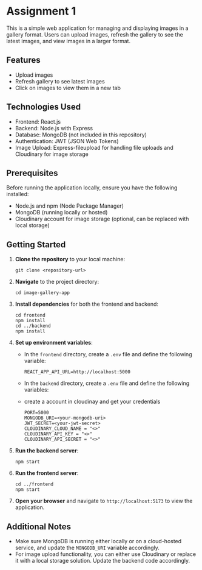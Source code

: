 # Assignment 1

This is a simple web application for managing and displaying images in a gallery format. Users can upload images, refresh the gallery to see the latest images, and view images in a larger format.

## Features

- Upload images
- Refresh gallery to see latest images
- Click on images to view them in a new tab

## Technologies Used

- Frontend: React.js
- Backend: Node.js with Express
- Database: MongoDB (not included in this repository)
- Authentication: JWT (JSON Web Tokens)
- Image Upload: Express-fileupload for handling file uploads and Cloudinary for image storage

## Prerequisites

Before running the application locally, ensure you have the following installed:

- Node.js and npm (Node Package Manager)
- MongoDB (running locally or hosted)
- Cloudinary account for image storage (optional, can be replaced with local storage)

## Getting Started

1. **Clone the repository** to your local machine:

    ```
    git clone <repository-url>
    ```

2. **Navigate** to the project directory:

    ```
    cd image-gallery-app
    ```

3. **Install dependencies** for both the frontend and backend:

    ```
    cd frontend
    npm install
    cd ../backend
    npm install
    ```

4. **Set up environment variables**:

    - In the `frontend` directory, create a `.env` file and define the following variable:

        ```
        REACT_APP_API_URL=http://localhost:5000
        ```

    - In the `backend` directory, create a `.env` file and define the following variables:

    - create a account in cloudinay and get your credentials
      
        ```
        PORT=5000
        MONGODB_URI=<your-mongodb-uri>
        JWT_SECRET=<your-jwt-secret>
        CLOUDINARY_CLOUD_NAME = "<>"
        CLOUDINARY_API_KEY = "<>"
        CLOUDINARY_API_SECRET = "<>"
        ```

5. **Run the backend server**:

    ```
    npm start
    ```

6. **Run the frontend server**:

    ```
    cd ../frontend
    npm start
    ```

7. **Open your browser** and navigate to `http://localhost:5173` to view the application.



## Additional Notes

- Make sure MongoDB is running either locally or on a cloud-hosted service, and update the `MONGODB_URI` variable accordingly.
- For image upload functionality, you can either use Cloudinary or replace it with a local storage solution. Update the backend code accordingly.


